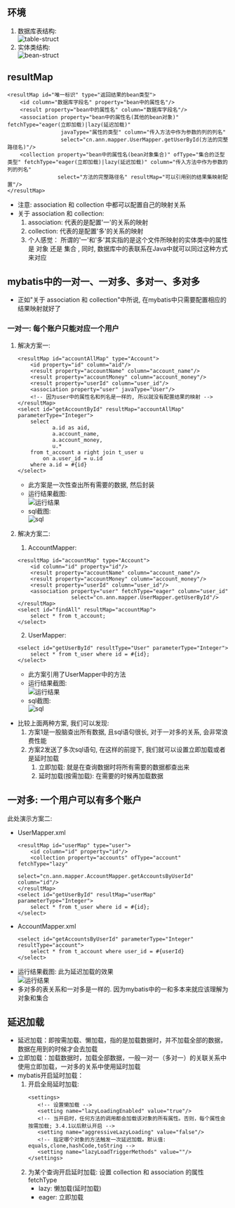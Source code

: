## 环境
1. 数据库表结构:  
![table-struct](https://images.cnblogs.com/cnblogs_com/ann-zhgy/1558457/o_table-struct.png)
2. 实体类结构:  
![bean-struct](https://images.cnblogs.com/cnblogs_com/ann-zhgy/1558457/o_bean-struct.png)

## resultMap
```
<resultMap id="唯一标识" type="返回结果的bean类型">
    <id column="数据库字段名" property="bean中的属性名"/>
    <result property="bean中的属性名" column="数据库字段名"/>
    <association property="bean中的属性名(其他的bean对象)" fetchType="eager(立即加载)|lazy(延迟加载)" 
                 javaType="属性的类型" column="传入方法中作为参数的列的列名" 
                 select="cn.ann.mapper.UserMapper.getUserById(方法的完整路径名)"/>
    <collection property="bean中的属性名(bean对象集合)" ofType="集合的泛型类型" fetchType="eager(立即加载)|lazy(延迟加载)" column="传入方法中作为参数的列的列名" 
                select="方法的完整路径名" resultMap="可以引用别的结果集映射配置"/>
</resultMap>
```
* 注意: association 和 collection 中都可以配置自己的映射关系
* 关于 association 和 collection:
  1.  association: 代表的是配置'一'的关系的映射
  2.  collection: 代表的是配置'多'的关系的映射
  3.  个人感觉： 所谓的'一'和'多'其实指的是这个文件所映射的实体类中的属性是 对象 还是 集合 , 同时, 数据库中的表联系在Java中就可以同过这种方式来对应

## mybatis中的一对一、一对多、多对一、多对多
* 正如"关于 association 和 collection"中所说, 在mybatis中只需要配置相应的结果映射就好了
### 一对一: 每个账户只能对应一个用户
1. 解决方案一:
   ```
   <resultMap id="accountAllMap" type="Account">
       <id property="id" column="aid"/>
       <result property="accountName" column="account_name"/>
       <result property="accountMoney" column="account_money"/>
       <result property="userId" column="user_id"/>
       <association property="user" javaType="User"/>
       <!-- 因为user中的属性名和列名是一样的, 所以就没有配置结果的映射 -->    
   </resultMap>
   <select id="getAccountById" resultMap="accountAllMap" parameterType="Integer">
       select
              a.id as aid,
              a.account_name,
              a.account_money,
              u.*
       from t_account a right join t_user u
           on a.user_id = u.id
       where a.id = #{id}
   </select>
   ```
   * 此方案是一次性查出所有需要的数据, 然后封装
   * 运行结果截图:  
     ![运行结果](https://images.cnblogs.com/cnblogs_com/ann-zhgy/1558457/o_%E4%B8%80%E5%AF%B9%E4%B8%801%E8%BF%90%E8%A1%8C%E7%BB%93%E6%9E%9C.png)
   * sql截图:  
     ![sql](https://images.cnblogs.com/cnblogs_com/ann-zhgy/1558457/o_%E4%B8%80%E5%AF%B9%E4%B8%801sql.png)
2. 解决方案二:
   1. AccountMapper:
   ```
   <resultMap id="accountMap" type="Account">
       <id column="id" property="id"/>
       <result property="accountName" column="account_name"/>
       <result property="accountMoney" column="account_money"/>
       <result property="userId" column="user_id"/>
       <association property="user" fetchType="eager" column="user_id"
                    select="cn.ann.mapper.UserMapper.getUserById"/>
   </resultMap>
   <select id="findAll" resultMap="accountMap">
       select * from t_account;
   </select>
   ```

   2. UserMapper:
   ```
   <select id="getUserById" resultType="User" parameterType="Integer">
       select * from t_user where id = #{id};
   </select>
   ```
   * 此方案引用了UserMapper中的方法
   * 运行结果截图:  
     ![运行结果](https://images.cnblogs.com/cnblogs_com/ann-zhgy/1558457/o_%E4%B8%80%E5%AF%B9%E4%B8%802%E7%BB%93%E6%9E%9C.png)
   * sql截图:  
     ![sql](https://images.cnblogs.com/cnblogs_com/ann-zhgy/1558457/o_%E4%B8%80%E5%AF%B9%E4%B8%802sql.png)
* 比较上面两种方案, 我们可以发现:
  1. 方案1是一股脑查出所有数据, 且sql语句很长, 对于一对多的关系, 会非常浪费性能
  2. 方案2发送了多次sql语句, 在这样的前提下, 我们就可以设置立即加载或者是延时加载
     1. 立即加载: 就是在查询数据时将所有需要的数据都查出来
     2. 延时加载(按需加载): 在需要的时候再加载数据

## 一对多: 一个用户可以有多个账户
此处演示方案二:
* UserMapper.xml
  ```
  <resultMap id="userMap" type="user">
      <id column="id" property="id"/>
      <collection property="accounts" ofType="account" fetchType="lazy"
                  select="cn.ann.mapper.AccountMapper.getAccountsByUserId" column="id"/>
  </resultMap>
  <select id="getUserById" resultMap="userMap" parameterType="Integer">
      select * from t_user where id = #{id};
  </select>
  ```
* AccountMapper.xml
  ```
  <select id="getAccountsByUserId" parameterType="Integer" resultType="account">
      select * from t_account where user_id = #{userId}
  </select>
  ```
* 运行结果截图: 此为延迟加载的效果  
  ![运行结果](https://images.cnblogs.com/cnblogs_com/ann-zhgy/1558457/o_one2many.png)
* 多对多的表关系和一对多是一样的. 因为mybatis中的一和多本来就应该理解为对象和集合
## 延迟加载
* 延迟加载：即按需加载、懒加载，指的是加载数据时，并不加载全部的数据，数据在用到的时候才会去加载
* 立即加载：加载数据时，加载全部数据，一般一对一（多对一）的关联关系中使用立即加载，一对多的关系中使用延时加载
* mybatis开启延时加载：
  1. 开启全局延时加载:
     ```
     <settings>
        <!-- 设置懒加载 -->
        <setting name="lazyLoadingEnabled" value="true"/>
        <!-- 当开启时，任何方法的调用都会加载该对象的所有属性。否则，每个属性会按需加载; 3.4.1以后默认开启 -->
        <setting name="aggressiveLazyLoading" value="false"/>
        <!-- 指定哪个对象的方法触发一次延迟加载。默认值: equals,clone,hashCode,toString -->
        <setting name="lazyLoadTriggerMethods" value=""/>
     </settings>
     ```
  2. 为某个查询开启延时加载:
     设置 collection 和 association 的属性fetchType
     * lazy: 懒加载(延时加载)
     * eager: 立即加载
